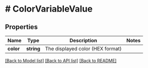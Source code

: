 # # ColorVariableValue

## Properties

Name | Type | Description | Notes
------------ | ------------- | ------------- | -------------
**color** | **string** | The displayed color (HEX format) |

[[Back to Model list]](../../README.md#models) [[Back to API list]](../../README.md#endpoints) [[Back to README]](../../README.md)
